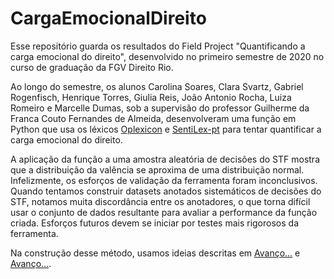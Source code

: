# CargaEmocionalDireito

Esse repositório guarda os resultados do Field Project "Quantificando a carga emocional do direito", desenvolvido no primeiro semestre de 2020 no curso de graduação da FGV Direito Rio.

Ao longo do semestre, os alunos Carolina Soares, Clara Svartz, Gabriel Rogenfisch, Henrique Torres, Giulia Reis, João Antonio Rocha, Luiza Romeiro e Marcelle Dumas, sob a supervisão do professor Guilherme da Franca Couto Fernandes de Almeida, desenvolveram uma função em Python que usa os léxicos [Oplexicon](https://www.inf.pucrs.br/linatural/wordpress/recursos-e-ferramentas/oplexicon/) e [SentiLex-pt](https://www.inesc-id.pt/ficheiros/publicacoes/11406.pdf) para tentar quantificar a carga emocional do direito.

A aplicação da função a uma amostra aleatória de decisões do STF mostra que a distribuição da valência se aproxima de uma distribuição normal. Infelizmente, os esforços de validação da ferramenta foram inconclusivos. Quando tentamos construir datasets anotados sistemáticos de decisões do STF, notamos muita discordância entre os anotadores, o que torna difícil usar o conjunto de dados resultante para avaliar a performance da função criada. Esforços futuros devem se iniciar por testes mais rigorosos da ferramenta.

Na construção desse método, usamos ideias descritas em [Avanço...](http://www.producao.usp.br/bitstream/BDPI/48648/1/2652288.pdf) e [Avanço...](https://teste.com).
